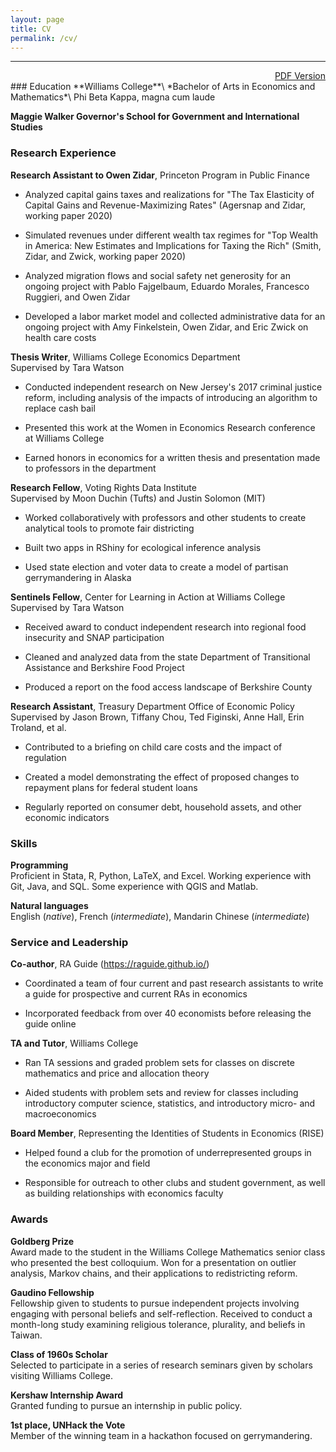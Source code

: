 ```yaml
---
layout: page
title: CV
permalink: /cv/
---
```



------------------------------------------------------------------------
<div style="text-align: right;">
<a href="/pdfs/Elhai_CV_web.pdf">PDF Version</a>
</div>
### Education
**Williams College**\
*Bachelor of Arts in Economics and Mathematics*\
Phi Beta Kappa, magna cum laude

**Maggie Walker Governor's School for Government and International
Studies**

### Research Experience
**Research Assistant to Owen Zidar**, Princeton Program in Public
Finance

* Analyzed capital gains taxes and realizations for "The Tax Elasticity of
Capital Gains and Revenue-Maximizing Rates\" (Agersnap and Zidar,
working paper 2020)

* Simulated revenues under different wealth tax regimes for "Top Wealth in
America: New Estimates and Implications for Taxing the Rich\" (Smith,
Zidar, and Zwick, working paper 2020)

* Analyzed migration flows and social safety net generosity for an ongoing
project with Pablo Fajgelbaum, Eduardo Morales, Francesco Ruggieri, and
Owen Zidar

* Developed a labor market model and collected administrative data for an
ongoing project with Amy Finkelstein, Owen Zidar, and Eric Zwick on
health care costs

**Thesis Writer**, Williams College Economics Department\
Supervised by Tara Watson

* Conducted independent research on New Jersey's 2017 criminal justice
reform, including analysis of the impacts of introducing an algorithm to
replace cash bail

* Presented this work at the Women in Economics Research conference at
Williams College

* Earned honors in economics for a written thesis and presentation made to
professors in the department

**Research Fellow**, Voting Rights Data Institute\
Supervised by Moon Duchin (Tufts) and Justin Solomon (MIT)

* Worked collaboratively with professors and other students to create
analytical tools to promote fair districting

* Built two apps in RShiny for ecological inference analysis

* Used state election and voter data to create a model of partisan
gerrymandering in Alaska

**Sentinels Fellow**, Center for Learning in Action at Williams College\
Supervised by Tara Watson

* Received award to conduct independent research into regional food
insecurity and SNAP participation

* Cleaned and analyzed data from the state Department of Transitional
Assistance and Berkshire Food Project

* Produced a report on the food access landscape of Berkshire County

**Research Assistant**, Treasury Department Office of Economic Policy\
Supervised by Jason Brown, Tiffany Chou, Ted Figinski, Anne Hall, Erin
Troland, et al.

* Contributed to a briefing on child care costs and the impact of
regulation

* Created a model demonstrating the effect of proposed changes to
repayment plans for federal student loans

* Regularly reported on consumer debt, household assets, and other
economic indicators

### Skills
**Programming**\
Proficient in Stata, R, Python, LaTeX, and Excel. Working experience
with Git, Java, and SQL. Some experience with QGIS and Matlab.

**Natural languages**\
English (*native*), French (*intermediate*), Mandarin Chinese
(*intermediate*)

### Service and Leadership
**Co-author**, RA Guide (<https://raguide.github.io/>)

* Coordinated a team of four current and past research assistants to write
a guide for prospective and current RAs in economics

* Incorporated feedback from over 40 economists before releasing the guide
online

**TA and Tutor**, Williams College

* Ran TA sessions and graded problem sets for classes on discrete
mathematics and price and allocation theory

* Aided students with problem sets and review for classes including
introductory computer science, statistics, and introductory micro- and
macroeconomics

**Board Member**, Representing the Identities of Students in Economics
(RISE)

* Helped found a club for the promotion of underrepresented groups in the
economics major and field

* Responsible for outreach to other clubs and student government, as well
as building relationships with economics faculty

### Awards
**Goldberg Prize**\
Award made to the student in the Williams College Mathematics senior
class who presented the best colloquium. Won for a presentation on
outlier analysis, Markov chains, and their applications to redistricting
reform.

**Gaudino Fellowship**\
Fellowship given to students to pursue independent projects involving
engaging with personal beliefs and self-reflection. Received to conduct
a month-long study examining religious tolerance, plurality, and beliefs
in Taiwan.

**Class of 1960s Scholar**\
Selected to participate in a series of research seminars given by
scholars visiting Williams College.

**Kershaw Internship Award**\
Granted funding to pursue an internship in public policy.

**1st place, UNHack the Vote**\
Member of the winning team in a hackathon focused on gerrymandering.

